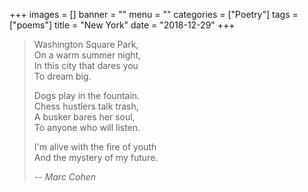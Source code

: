 +++
images = []
banner = ""
menu = ""
categories = ["Poetry"]
tags = ["poems"]
title = "New York"
date = "2018-12-29"
+++

> Washington Square Park,  
> On a warm summer night,  
> In this city that dares you  
> To dream big.  
>
> Dogs play in the fountain.  
> Chess hustlers talk trash,  
> A busker bares her soul,  
> To anyone who will listen.  
>
> I'm alive with the fire of youth  
> And the mystery of my future.  
>
> -- <cite>Marc Cohen</cite>
